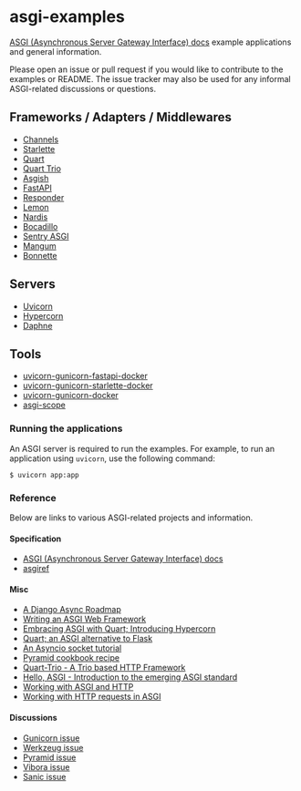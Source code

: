 # asgi-examples

[ASGI (Asynchronous Server Gateway Interface) docs](https://asgi.readthedocs.io/) example applications and general information.

Please open an issue or pull request if you would like to contribute to the examples or README. The issue tracker may also be used for any informal ASGI-related discussions or questions.

## Frameworks / Adapters / Middlewares

- [Channels](https://github.com/django/channels/)
- [Starlette](https://github.com/encode/starlette/)
- [Quart](https://gitlab.com/pgjones/quart/)
- [Quart Trio](https://gitlab.com/pgjones/quart-trio/)
- [Asgish](https://github.com/almarklein/asgish/)
- [FastAPI](https://github.com/tiangolo/fastapi/)
- [Responder](https://github.com/kennethreitz/responder/)
- [Lemon](https://github.com/joway/lemon/)
- [Nardis](https://github.com/yoongkang/nardis)
- [Bocadillo](https://github.com/bocadilloproject/bocadillo)
- [Sentry ASGI](https://github.com/encode/sentry-asgi)
- [Mangum](https://github.com/erm/mangum)
- [Bonnette](https://github.com/erm/bonnette)

## Servers

- [Uvicorn](https://github.com/encode/uvicorn/)
- [Hypercorn](https://gitlab.com/pgjones/hypercorn/)
- [Daphne](https://github.com/django/daphne/)

## Tools

- [uvicorn-gunicorn-fastapi-docker](https://github.com/tiangolo/uvicorn-gunicorn-fastapi-docker)
- [uvicorn-gunicorn-starlette-docker](https://github.com/tiangolo/uvicorn-gunicorn-starlette-docker)
- [uvicorn-gunicorn-docker](https://github.com/tiangolo/uvicorn-gunicorn-docker)
- [asgi-scope](https://github.com/simonw/asgi-scope)

### Running the applications

An ASGI server is required to run the examples. For example, to run an application using `uvicorn`, use the following command:

```shell
$ uvicorn app:app
```

### Reference

Below are links to various ASGI-related projects and information. 

#### Specification

- [ASGI (Asynchronous Server Gateway Interface) docs](https://asgi.readthedocs.io/)
- [asgiref](https://github.com/django/asgiref/)

#### Misc

- [A Django Async Roadmap](https://www.aeracode.org/2018/06/04/django-async-roadmap/)
- [Writing an ASGI Web Framework](https://yoongkang.com/blog/writing-an-asgi-web-framework/)
- [Embracing ASGI with Quart; Introducing Hypercorn](https://medium.com/@pgjones/embracing-asgi-with-quart-introducing-hypercorn-652cb6b269f5)
- [Quart; an ASGI alternative to Flask](https://medium.com/@pgjones/quart-an-asgi-alternative-to-flask-53915868d220)
- [An Asyncio socket tutorial](https://medium.com/@pgjones/an-asyncio-socket-tutorial-5e6f3308b8b0)
- [Pyramid cookbook recipe](https://docs.pylonsproject.org/projects/pyramid-cookbook/en/latest/deployment/asgi.html)
- [Quart-Trio - A Trio based HTTP Framework](https://medium.com/@pgjones/quart-trio-9415d7c1928a)
- [Hello, ASGI - Introduction to the emerging ASGI standard](https://www.encode.io/articles/hello-asgi/)
- [Working with ASGI and HTTP](https://www.encode.io/articles/asgi-http/)
- [Working with HTTP requests in ASGI](https://www.encode.io/articles/working-with-http-requests-in-asgi/)

#### Discussions

- [Gunicorn issue](https://github.com/benoitc/gunicorn/issues/1380)
- [Werkzeug issue](https://github.com/pallets/werkzeug/issues/1322)
- [Pyramid issue](https://github.com/Pylons/pyramid/issues/2603)
- [Vibora issue](https://github.com/vibora-io/vibora/issues/14)
- [Sanic issue](https://github.com/huge-success/sanic/pull/1265)
